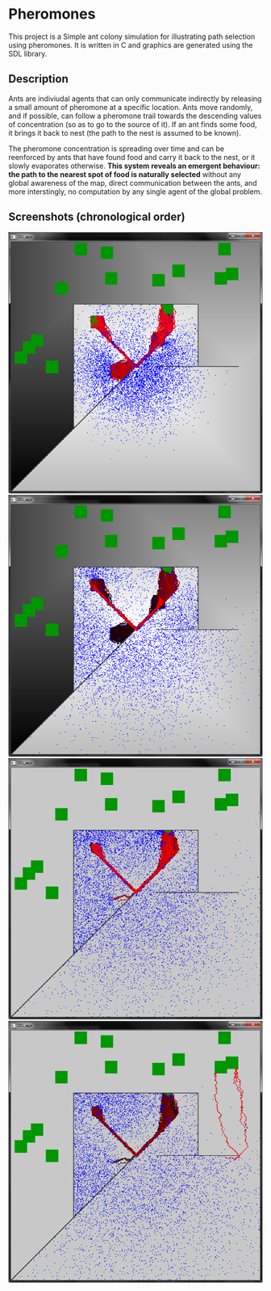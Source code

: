 Pheromones
==========


This project is a Simple ant colony simulation for illustrating path selection using pheromones. It is written in C and graphics are generated using the SDL library.

Description
-----------
Ants are indiviudal agents that can only communicate indirectly by releasing a small amount of pheromone at a specific location. Ants move randomly, and if possible, can follow a pheromone trail towards the descending values of concentration (so as to go to the source of it). If an ant finds some food, it brings it back to nest (the path to the nest is assumed to be known).

The pheromone concentration is spreading over time and can be reenforced by ants that have found food and carry it back to the nest, or it slowly evaporates otherwise. **This system reveals an emergent behaviour: the path to the nearest spot of food is naturally selected** without any global awareness of the map, direct communication between the ants, and more interstingly, no computation by any single agent of the global problem.


Screenshots (chronological order)
-----------

![](screenshots/1.png)
![](screenshots/2.png)
![](screenshots/3.png)
![](screenshots/4.png)

